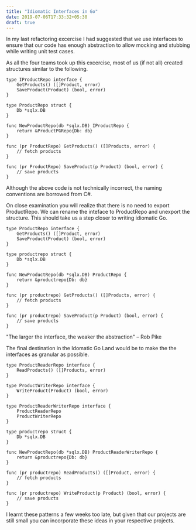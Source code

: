 ```yaml
---
title: "Idiomatic Interfaces in Go"
date: 2019-07-06T17:33:32+05:30
draft: true
---
```


In my last refactoring excercise I had suggested that we use interfaces to ensure that our code has enough abstraction to allow mocking and stubbing while writing unit test cases.

As all the four teams took up this excercise, most of us (if not all) created structures similar to the following.

```
type IProductRepo interface {
	GetProducts() ([]Product, error)
	SaveProduct(Product) (bool, error)
}

type ProductRepo struct {
	Db *sqlx.DB
}

func NewProductRepo(db *sqlx.DB) IProductRepo {
	return &ProductPGRepo{Db: db}
}

func (pr ProductRepo) GetProducts() ([]Products, error) {
	// fetch products
}

func (pr ProductRepo) SaveProduct(p Product) (bool, error) {
	// save products
}
```

Although the above code is not technically incorrect, the naming conventions are borrowed from C#.

On close examination you will realize that there is no need to export ProductRepo. We can rename the inteface to ProductRepo and unexport the structure. This should take us a step closer to writing idiomatic Go.

```
type ProductRepo interface {
	GetProducts() ([]Product, error)
	SaveProduct(Product) (bool, error)
}

type productrepo struct {
	Db *sqlx.DB
}

func NewProductRepo(db *sqlx.DB) ProductRepo {
	return &productrepo{Db: db}
}

func (pr productrepo) GetProducts() ([]Products, error) {
	// fetch products
}

func (pr productrepo) SaveProduct(p Product) (bool, error) {
	// save products
}
```

"The larger the interface, the weaker the abstraction" – Rob Pike

The final destination in the Idomatic Go Land would be to make the the interfaces as granular as possible.

```
type ProductReaderRepo interface {
	ReadProducts() ([]Products, error)
}

type ProductWriterRepo interface {
	WriteProduct(Product) (bool, error)
}

type ProductReaderWriterRepo interface {
	ProductReaderRepo
	ProductWriterRepo
}

type productrepo struct {
	Db *sqlx.DB
}

func NewProductRepo(db *sqlx.DB) ProductReaderWriterRepo {
	return &productrepo{Db: db}
}

func (pr productrepo) ReadProducts() ([]Product, error) {
	// fetch products
}

func (pr productrepo) WriteProduct(p Product) (bool, error) {
	// save products
}
```

I learnt these patterns a few weeks too late, but given that our projects are still small you can incorporate these ideas in your respective projects.